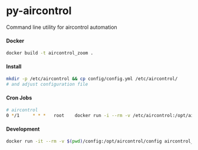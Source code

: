 # py-aircontrol
Command line utility for aircontrol automation

#### Docker
```bash
docker build -t aircontrol_zoom .
```

#### Install
```bash
mkdir -p /etc/aircontrol && cp config/config.yml /etc/aircontrol/
# and adjust configuration file
```

#### Cron Jobs
```bash
# aircontrol
0 */1     * * *   root    docker run -i --rm -v /etc/aircontrol:/opt/aircontrol/config aircontrol_zoom:latest ./synchronize sync > /dev/null 2>&1
```

#### Development
```bash
docker run -it --rm -v $(pwd)/config:/opt/aircontrol/config aircontrol_zoom:latest ./synchronize sync
```